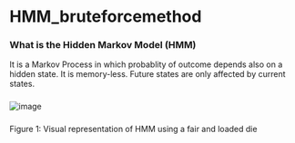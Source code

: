 # HMM_bruteforcemethod
### What is the Hidden Markov Model (HMM) 
It is a Markov Process in which probablity of outcome depends also on a hidden state. 
It is memory-less. Future states are only affected by current states. 
###
![image](https://user-images.githubusercontent.com/81331767/112393995-53177880-8cd2-11eb-899d-6387d2ce3d57.png)
###
Figure 1: Visual representation of HMM using a fair and loaded die
